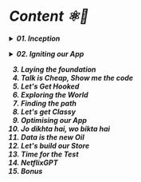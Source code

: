 # _Content ⚛️🚀_

<b><i>
<details>
<summary>01. Inception</summary>

    - Hello World just using HTML
    - Hello World using JavaScript
    - Bring React into Code (using CDN)
    - Hello World using React
    - Added Script and started writing code in App.js file
    - Created an `react element`(which is an object)
    - createRoot is responsible to assign a root in React 
    - render method helps to put the content onto the page
    - ReactElement(Object) => HTML(Browser Understandable)
    - createElement API takes in 3 argument
         I. Name of the tag
         II. Attributes
         III. Children
            - If there are multiple children then pass it in an array otherwise as it is
    - Whatever we are passing from root.render, it is getting replaced what is there inside root
    - If there is something on the top or the bottom of the page, we can still use React in that small portion of the page
</details>

<b><i>
<details>
<summary>02. Igniting our App</summary>
    
    Part 1
    - What Igniting Our App means
    - Can react alone make a production ready app
    - How you can make your production ready app? How we can get those packages in our app
       - What is not NPM?
       - What NPM actually is?
    - Why do we need package.json
    - The most important Package: Bundler
    - Some of Bundler
    - Parcel
    - Types of Dependencies
       - Dev Dependencies
       - Normal Dependencies
    - Carent(^) in package.json
    - Tilde(~) in package.json
    - package.json
    - package-lock.json
    - shash2 in parcel
    - Node Modules
    - Transitive Dependency
    - What to Push on GitHub
        - Should I Push all these node_modules to GitHub
        - Should I Push package.json and package-lock.json to GitHub
        - Why we don't push node modules to GitHub
</details>
    
    
03. Laying the foundation
04. Talk is Cheap, Show me the code
05. Let's Get Hooked
06. Exploring the World
07. Finding the path
08. Let's get Classy
09. Optimising our App
10. Jo dikhta hai, wo bikta hai
11. Data is the new Oil
12. Let's build our Store
13. Time for the Test
14. NetflixGPT
15. Bonus


</i></b>

